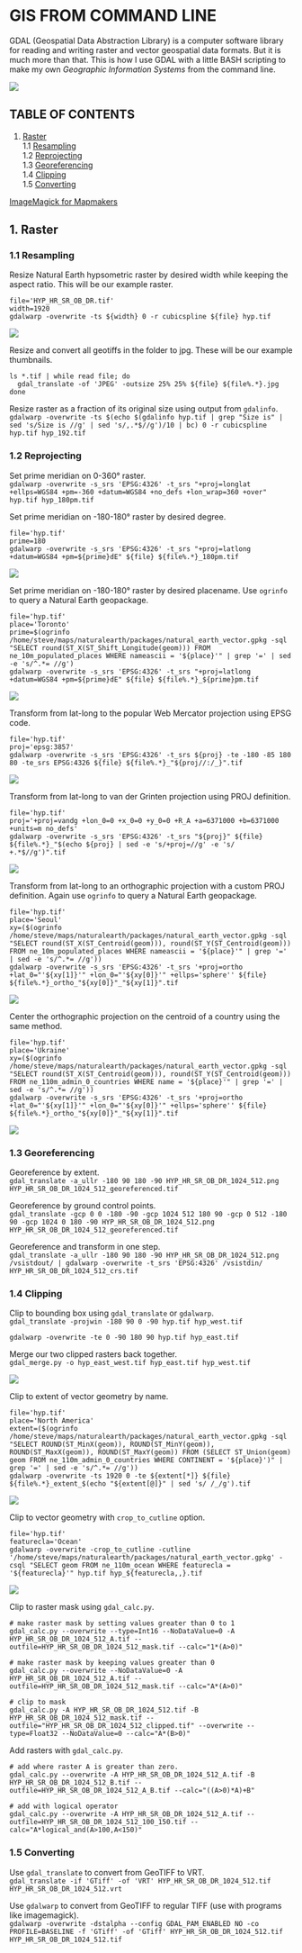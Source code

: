# GIS FROM COMMAND LINE

GDAL (Geospatial Data Abstraction Library) is a computer software library for reading and writing raster and vector geospatial data formats. But it is much more than that. This is how I use GDAL with a little BASH scripting to make my own *Geographic Information Systems* from the command line.

<img src="images/space_globe_grid.jpg"/>

## TABLE OF CONTENTS

1. [Raster](#1-raster)  
    1.1 [Resampling](#11-resampling)  
    1.2 [Reprojecting](#12-reprojecting)  
    1.3 [Georeferencing](#13-georeferencing)  
    1.4 [Clipping](#14-clipping)  
    1.5 [Converting](#15-converting)    

[ImageMagick for Mapmakers](https://github.com/geographyclub/imagemagick-for-mapmakers#readme)

## 1. Raster

### 1.1 Resampling

Resize Natural Earth hypsometric raster by desired width while keeping the aspect ratio. This will be our example raster.  
```
file='HYP_HR_SR_OB_DR.tif'
width=1920
gdalwarp -overwrite -ts ${width} 0 -r cubicspline ${file} hyp.tif
```

<img src="images/hyp.jpg"/>

Resize and convert all geotiffs in the folder to jpg. These will be our example thumbnails.  
```
ls *.tif | while read file; do
  gdal_translate -of 'JPEG' -outsize 25% 25% ${file} ${file%.*}.jpg
done
```

Resize raster as a fraction of its original size using output from `gdalinfo`.  
```gdalwarp -overwrite -ts $(echo $(gdalinfo hyp.tif | grep "Size is" | sed 's/Size is //g' | sed 's/,.*$//g')/10 | bc) 0 -r cubicspline hyp.tif hyp_192.tif```

### 1.2 Reprojecting

Set prime meridian on 0-360° raster.  
```gdalwarp -overwrite -s_srs 'EPSG:4326' -t_srs "+proj=longlat +ellps=WGS84 +pm=-360 +datum=WGS84 +no_defs +lon_wrap=360 +over" hyp.tif hyp_180pm.tif```

Set prime meridian on -180-180° raster by desired degree.  
```
file='hyp.tif'
prime=180
gdalwarp -overwrite -s_srs 'EPSG:4326' -t_srs "+proj=latlong +datum=WGS84 +pm=${prime}dE" ${file} ${file%.*}_180pm.tif
```

<img src="images/hyp_180pm.jpg"/>

Set prime meridian on -180-180° raster by desired placename. Use `ogrinfo` to query a Natural Earth geopackage.  
```
file='hyp.tif'
place='Toronto'
prime=$(ogrinfo /home/steve/maps/naturalearth/packages/natural_earth_vector.gpkg -sql "SELECT round(ST_X(ST_Shift_Longitude(geom))) FROM ne_10m_populated_places WHERE nameascii = '${place}'" | grep '=' | sed -e 's/^.*= //g')
gdalwarp -overwrite -s_srs 'EPSG:4326' -t_srs "+proj=latlong +datum=WGS84 +pm=${prime}dE" ${file} ${file%.*}_${prime}pm.tif
```

<img src="images/hyp_281pm.jpg"/>

Transform from lat-long to the popular Web Mercator projection using EPSG code.  
```
file='hyp.tif'
proj='epsg:3857'
gdalwarp -overwrite -s_srs 'EPSG:4326' -t_srs ${proj} -te -180 -85 180 80 -te_srs EPSG:4326 ${file} ${file%.*}_"${proj//:/_}".tif
```

<img src="images/hyp_epsg_3857.jpg"/>

Transform from lat-long to van der Grinten projection using PROJ definition.  
```
file='hyp.tif'
proj='+proj=vandg +lon_0=0 +x_0=0 +y_0=0 +R_A +a=6371000 +b=6371000 +units=m no_defs'
gdalwarp -overwrite -s_srs 'EPSG:4326' -t_srs "${proj}" ${file} ${file%.*}_"$(echo ${proj} | sed -e 's/+proj=//g' -e 's/ +.*$//g')".tif
```

<img src="images/hyp_vandg.jpg"/>

Transform from lat-long to an orthographic projection with a custom PROJ definition. Again use `ogrinfo` to query a Natural Earth geopackage.  
```
file='hyp.tif'
place='Seoul'
xy=($(ogrinfo /home/steve/maps/naturalearth/packages/natural_earth_vector.gpkg -sql "SELECT round(ST_X(ST_Centroid(geom))), round(ST_Y(ST_Centroid(geom))) FROM ne_10m_populated_places WHERE nameascii = '${place}'" | grep '=' | sed -e 's/^.*= //g'))
gdalwarp -overwrite -s_srs 'EPSG:4326' -t_srs '+proj=ortho +lat_0="'${xy[1]}'" +lon_0="'${xy[0]}'" +ellps='sphere'' ${file} ${file%.*}_ortho_"${xy[0]}"_"${xy[1]}".tif
```

<img src="images/hyp_ortho_127_38.jpg"/>

Center the orthographic projection on the centroid of a country using the same method.  
```
file='hyp.tif'
place='Ukraine'
xy=($(ogrinfo /home/steve/maps/naturalearth/packages/natural_earth_vector.gpkg -sql "SELECT round(ST_X(ST_Centroid(geom))), round(ST_Y(ST_Centroid(geom))) FROM ne_110m_admin_0_countries WHERE name = '${place}'" | grep '=' | sed -e 's/^.*= //g'))
gdalwarp -overwrite -s_srs 'EPSG:4326' -t_srs '+proj=ortho +lat_0="'${xy[1]}'" +lon_0="'${xy[0]}'" +ellps='sphere'' ${file} ${file%.*}_ortho_"${xy[0]}"_"${xy[1]}".tif
```

<img src="images/hyp_ortho_31_49.jpg"/>

### 1.3 Georeferencing

Georeference by extent.  
```gdal_translate -a_ullr -180 90 180 -90 HYP_HR_SR_OB_DR_1024_512.png HYP_HR_SR_OB_DR_1024_512_georeferenced.tif```

Georeference by ground control points.  
```gdal_translate -gcp 0 0 -180 -90 -gcp 1024 512 180 90 -gcp 0 512 -180 90 -gcp 1024 0 180 -90 HYP_HR_SR_OB_DR_1024_512.png HYP_HR_SR_OB_DR_1024_512_georeferenced.tif```

Georeference and transform in one step.  
```gdal_translate -a_ullr -180 90 180 -90 HYP_HR_SR_OB_DR_1024_512.png /vsistdout/ | gdalwarp -overwrite -t_srs 'EPSG:4326' /vsistdin/ HYP_HR_SR_OB_DR_1024_512_crs.tif```

### 1.4 Clipping

Clip to bounding box using `gdal_translate` or `gdalwarp`.  
```gdal_translate -projwin -180 90 0 -90 hyp.tif hyp_west.tif```

```gdalwarp -overwrite -te 0 -90 180 90 hyp.tif hyp_east.tif```

Merge our two clipped rasters back together.  
```gdal_merge.py -o hyp_east_west.tif hyp_east.tif hyp_west.tif```

<img src="images/hyp_east_west.jpg"/>

Clip to extent of vector geometry by name.  
```
file='hyp.tif'
place='North America'
extent=($(ogrinfo /home/steve/maps/naturalearth/packages/natural_earth_vector.gpkg -sql "SELECT ROUND(ST_MinX(geom)), ROUND(ST_MinY(geom)), ROUND(ST_MaxX(geom)), ROUND(ST_MaxY(geom)) FROM (SELECT ST_Union(geom) geom FROM ne_110m_admin_0_countries WHERE CONTINENT = '${place}')" | grep '=' | sed -e 's/^.*= //g'))
gdalwarp -overwrite -ts 1920 0 -te ${extent[*]} ${file} ${file%.*}_extent_$(echo "${extent[@]}" | sed 's/ /_/g').tif
```

<img src="images/hyp_extent_-172_7_-12_84.jpg"/>

Clip to vector geometry with `crop_to_cutline` option.  
```
file='hyp.tif'
featurecla='Ocean'
gdalwarp -overwrite -crop_to_cutline -cutline '/home/steve/maps/naturalearth/packages/natural_earth_vector.gpkg' -csql "SELECT geom FROM ne_110m_ocean WHERE featurecla = '${featurecla}'" hyp.tif hyp_${featurecla,,}.tif
```

<img src="images/hyp_ocean.jpg"/>

Clip to raster mask using `gdal_calc.py`.  
```
# make raster mask by setting values greater than 0 to 1
gdal_calc.py --overwrite --type=Int16 --NoDataValue=0 -A HYP_HR_SR_OB_DR_1024_512_A.tif --outfile=HYP_HR_SR_OB_DR_1024_512_mask.tif --calc="1*(A>0)"

# make raster mask by keeping values greater than 0
gdal_calc.py --overwrite --NoDataValue=0 -A HYP_HR_SR_OB_DR_1024_512_A.tif --outfile=HYP_HR_SR_OB_DR_1024_512_mask.tif --calc="A*(A>0)"

# clip to mask
gdal_calc.py -A HYP_HR_SR_OB_DR_1024_512.tif -B HYP_HR_SR_OB_DR_1024_512_mask.tif --outfile="HYP_HR_SR_OB_DR_1024_512_clipped.tif" --overwrite --type=Float32 --NoDataValue=0 --calc="A*(B>0)"
```

Add rasters with `gdal_calc.py`.  
```
# add where raster A is greater than zero.
gdal_calc.py --overwrite -A HYP_HR_SR_OB_DR_1024_512_A.tif -B HYP_HR_SR_OB_DR_1024_512_B.tif --outfile=HYP_HR_SR_OB_DR_1024_512_A_B.tif --calc="((A>0)*A)+B"

# add with logical operator
gdal_calc.py --overwrite -A HYP_HR_SR_OB_DR_1024_512_A.tif --outfile=HYP_HR_SR_OB_DR_1024_512_100_150.tif --calc="A*logical_and(A>100,A<150)"
```

### 1.5 Converting

Use `gdal_translate` to convert from GeoTIFF to VRT.  
```gdal_translate -if 'GTiff' -of 'VRT' HYP_HR_SR_OB_DR_1024_512.tif HYP_HR_SR_OB_DR_1024_512.vrt```

Use `gdalwarp` to convert from GeoTIFF to regular TIFF (use with programs like imagemagick).  
```gdalwarp -overwrite -dstalpha --config GDAL_PAM_ENABLED NO -co PROFILE=BASELINE -f 'GTiff' -of 'GTiff' HYP_HR_SR_OB_DR_1024_512.tif HYP_HR_SR_OB_DR_1024_512.tif```



